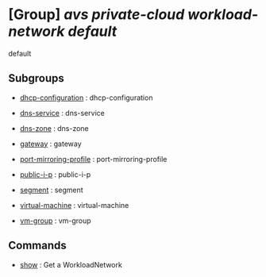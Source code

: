 # [Group] _avs private-cloud workload-network default_

default

## Subgroups

- [dhcp-configuration](/Commands/avs/private-cloud/workload-network/default/dhcp-configuration/readme.md)
: dhcp-configuration

- [dns-service](/Commands/avs/private-cloud/workload-network/default/dns-service/readme.md)
: dns-service

- [dns-zone](/Commands/avs/private-cloud/workload-network/default/dns-zone/readme.md)
: dns-zone

- [gateway](/Commands/avs/private-cloud/workload-network/default/gateway/readme.md)
: gateway

- [port-mirroring-profile](/Commands/avs/private-cloud/workload-network/default/port-mirroring-profile/readme.md)
: port-mirroring-profile

- [public-i-p](/Commands/avs/private-cloud/workload-network/default/public-i-p/readme.md)
: public-i-p

- [segment](/Commands/avs/private-cloud/workload-network/default/segment/readme.md)
: segment

- [virtual-machine](/Commands/avs/private-cloud/workload-network/default/virtual-machine/readme.md)
: virtual-machine

- [vm-group](/Commands/avs/private-cloud/workload-network/default/vm-group/readme.md)
: vm-group

## Commands

- [show](/Commands/avs/private-cloud/workload-network/default/_show.md)
: Get a WorkloadNetwork

